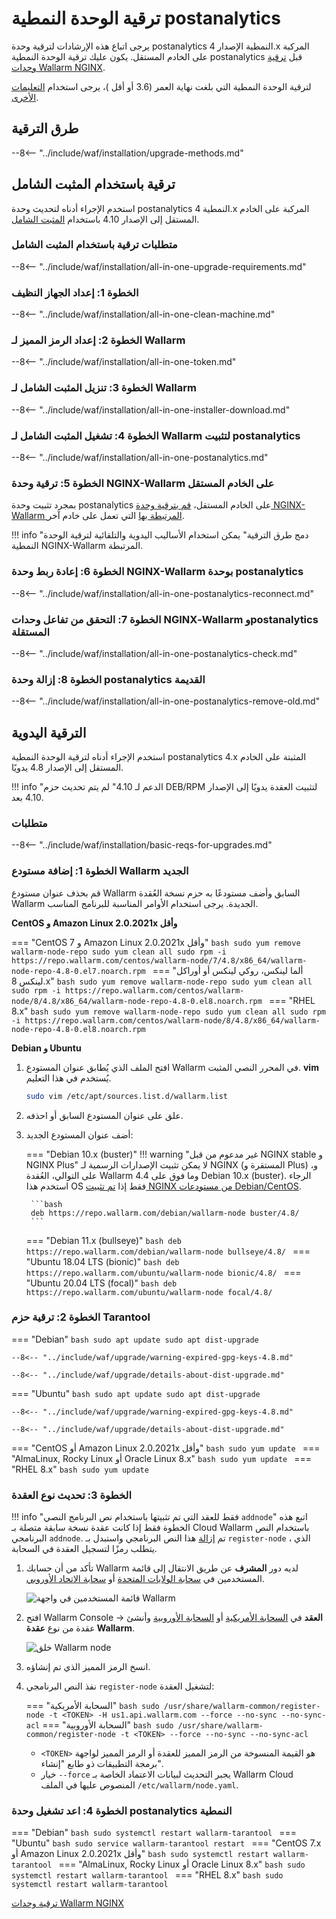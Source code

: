 [docs-module-update]:           nginx-modules.md
[img-wl-console-users]:         ../images/check-users.png 
[img-create-wallarm-node]:      ../images/user-guides/nodes/create-cloud-node.png
[img-attacks-in-interface]:     ../images/admin-guides/test-attacks-quickstart.png
[wallarm-token-types]:          ../user-guides/nodes/nodes.md#api-and-node-tokens-for-node-creation
[tarantool-status]:             ../images/tarantool-status.png
[statistics-service-all-parameters]: ../admin-en/configure-statistics-service.md
[configure-proxy-balancer-instr]:   ../admin-en/configuration-guides/access-to-wallarm-api-via-proxy.md

# ترقية الوحدة النمطية postanalytics

يرجى اتباع هذه الإرشادات لترقية وحدة postanalytics النمطية الإصدار 4.x المركبة على الخادم المستقل. يكون عليك ترقية الوحدة النمطية postanalytics قبل [ترقية وحدات Wallarm NGINX][docs-module-update].

لترقية الوحدة النمطية التي بلغت نهاية العمر (3.6 أو أقل )، يرجى استخدام [التعليمات الأخرى](older-versions/separate-postanalytics.md).

## طرق الترقية

--8<-- "../include/waf/installation/upgrade-methods.md"

## ترقية باستخدام المثبت الشامل

استخدم الإجراء أدناه لتحديث وحدة postanalytics النمطية 4.x المركبة على الخادم المستقل إلى الإصدار 4.10 باستخدام [المثبت الشامل](../installation/nginx/all-in-one.md).

### متطلبات ترقية باستخدام المثبت الشامل

--8<-- "../include/waf/installation/all-in-one-upgrade-requirements.md"

### الخطوة 1: إعداد الجهاز النظيف

--8<-- "../include/waf/installation/all-in-one-clean-machine.md"

### الخطوة 2: إعداد الرمز المميز لـ Wallarm

--8<-- "../include/waf/installation/all-in-one-token.md"

### الخطوة 3: تنزيل المثبت الشامل لـ Wallarm

--8<-- "../include/waf/installation/all-in-one-installer-download.md"

### الخطوة 4: تشغيل المثبت الشامل لـ Wallarm لتثبيت postanalytics

--8<-- "../include/waf/installation/all-in-one-postanalytics.md"

### الخطوة 5: ترقية وحدة NGINX-Wallarm على الخادم المستقل

بمجرد تثبيت وحدة postanalytics على الخادم المستقل، [قم بترقية وحدة NGINX-Wallarm المرتبطة بها](nginx-modules.md) التي تعمل على خادم آخر.

!!! info "دمج طرق الترقية"
    يمكن استخدام الأساليب اليدوية والتلقائية لترقية الوحدة النمطية NGINX-Wallarm المرتبطة.

### الخطوة 6: إعادة ربط وحدة NGINX-Wallarm بوحدة postanalytics

--8<-- "../include/waf/installation/all-in-one-postanalytics-reconnect.md"

### الخطوة 7: التحقق من تفاعل وحدات NGINX‑Wallarm وpostanalytics المستقلة

--8<-- "../include/waf/installation/all-in-one-postanalytics-check.md"

### الخطوة 8: إزالة وحدة postanalytics القديمة

--8<-- "../include/waf/installation/all-in-one-postanalytics-remove-old.md"

## الترقية اليدوية

استخدم الإجراء أدناه لترقية الوحدة النمطية postanalytics 4.x المثبتة على الخادم المستقل إلى الإصدار 4.8 يدويًا.

!!! info "الدعم لـ 4.10"
    لم يتم تحديث حزم DEB/RPM لتثبيت العقدة يدويًا إلى الإصدار 4.10 بعد.

### متطلبات

--8<-- "../include/waf/installation/basic-reqs-for-upgrades.md"

### الخطوة 1: إضافة مستودع Wallarm الجديد

قم بحذف عنوان مستودع Wallarm السابق وأضف مستودعًا به حزم نسخة العُقدة Wallarm الجديدة. يرجى استخدام الأوامر المناسبة للبرنامج المناسب.

**CentOS و Amazon Linux 2.0.2021x وأقل**

=== "CentOS 7 و Amazon Linux 2.0.2021x وأقل"
    ```bash
    sudo yum remove wallarm-node-repo
    sudo yum clean all
    sudo rpm -i https://repo.wallarm.com/centos/wallarm-node/7/4.8/x86_64/wallarm-node-repo-4.8-0.el7.noarch.rpm
    ```
=== "ألما لينكس، روكي لينكس أو أوراكل لينكس 8.x"
    ```bash
    sudo yum remove wallarm-node-repo
    sudo yum clean all
    sudo rpm -i https://repo.wallarm.com/centos/wallarm-node/8/4.8/x86_64/wallarm-node-repo-4.8-0.el8.noarch.rpm
    ```
=== "RHEL 8.x"
    ```bash
    sudo yum remove wallarm-node-repo
    sudo yum clean all
    sudo rpm -i https://repo.wallarm.com/centos/wallarm-node/8/4.8/x86_64/wallarm-node-repo-4.8-0.el8.noarch.rpm
    ```

**Debian و Ubuntu**

1. افتح الملف الذي يُطابق عنوان المستودع Wallarm في المحرر النصي المثبت. **vim** يُستخدم في هذا التعليم.

    ```bash
    sudo vim /etc/apt/sources.list.d/wallarm.list
    ```
2. علق على عنوان المستودع السابق أو احذفه.
3. أضف عنوان المستودع الجديد:

    === "Debian 10.x (buster)"
        !!! warning "غير مدعوم من قبل NGINX stable و NGINX Plus"
            لا يمكن تثبيت الإصدارات الرسمية لـ NGINX (المستقرة و Plus) و، على التوالي، العُقدة Wallarm 4.4 وما فوق على Debian 10.x (buster). الرجاء استخدم هذا OS فقط إذا [تم تثبيت NGINX من مستودعات Debian/CentOS](../installation/nginx/dynamic-module-from-distr.md).

        ```bash
        deb https://repo.wallarm.com/debian/wallarm-node buster/4.8/
        ```
    === "Debian 11.x (bullseye)"
        ```bash
        deb https://repo.wallarm.com/debian/wallarm-node bullseye/4.8/
        ```
    === "Ubuntu 18.04 LTS (bionic)"
        ```bash
        deb https://repo.wallarm.com/ubuntu/wallarm-node bionic/4.8/
        ```
    === "Ubuntu 20.04 LTS (focal)"
        ```bash
        deb https://repo.wallarm.com/ubuntu/wallarm-node focal/4.8/
        ```

### الخطوة 2: ترقية حزم Tarantool

=== "Debian"
    ```bash
    sudo apt update
    sudo apt dist-upgrade
    ```

    --8<-- "../include/waf/upgrade/warning-expired-gpg-keys-4.8.md"

    --8<-- "../include/waf/upgrade/details-about-dist-upgrade.md"
=== "Ubuntu"
    ```bash
    sudo apt update
    sudo apt dist-upgrade
    ```

    --8<-- "../include/waf/upgrade/warning-expired-gpg-keys-4.8.md"

    --8<-- "../include/waf/upgrade/details-about-dist-upgrade.md"
=== "CentOS أو Amazon Linux 2.0.2021x وأقل"
    ```bash
    sudo yum update
    ```
=== "AlmaLinux, Rocky Linux أو Oracle Linux 8.x"
    ```bash
    sudo yum update
    ```
=== "RHEL 8.x"
    ```bash
    sudo yum update
    ```

### الخطوة 3: تحديث نوع العقدة

!!! info "فقط للعقد التي تم تثبيتها باستخدام نص البرنامج النصي `addnode`"
    اتبع هذه الخطوة فقط إذا كانت عقدة نسخة سابقة متصلة بـ Cloud Wallarm باستخدام النص البرنامجي `addnode`. تم [إزالة](what-is-new.md#removal-of-the-email-password-based-node-registration) هذا النص البرنامجي واستبدل بـ `register-node` ، الذي يتطلب رمزًا لتسجيل العقدة في السحابة.

1. تأكد من أن حسابك Wallarm لديه دور **المشرف** عن طريق الانتقال إلى قائمة المستخدمين في [سحابة الولايات المتحدة](https://us1.my.wallarm.com/settings/users) أو [سحابة الاتحاد الأوروبي](https://my.wallarm.com/settings/users).

    ![قائمة المستخدمين في واجهة Wallarm][img-wl-console-users]
1. افتح Wallarm Console → **العقد** في [السحابة الأمريكية](https://us1.my.wallarm.com/nodes) أو [السحابة الأوروبية](https://my.wallarm.com/nodes) وأنشئ عقدة من نوع **عقدة Wallarm**.

    ![خلق Wallarm node][img-create-wallarm-node]
1. انسخ الرمز المميز الذي تم إنشاؤه.
1. نفذ النص البرنامجي `register-node` لتشغيل العقدة:

    === "السحابة الأمريكية"
        ``` bash
        sudo /usr/share/wallarm-common/register-node -t <TOKEN> -H us1.api.wallarm.com --force --no-sync --no-sync-acl
        ```
    === "السحابة الأوروبية"
        ``` bash
        sudo /usr/share/wallarm-common/register-node -t <TOKEN> --force --no-sync --no-sync-acl
        ```
    
    * `<TOKEN>` هو القيمة المنسوخة من الرمز المميز للعقدة أو الرمز المميز لواجهة برمجة التطبيقات ذو طابع "إنشاء".
    * خيار `--force` يجبر التحديث لبيانات الاعتماد الخاصة بـ Wallarm Cloud المنصوص عليها في الملف `/etc/wallarm/node.yaml`.

### الخطوة 4: اعد تشغيل وحدة postanalytics النمطية

=== "Debian"
    ```bash
    sudo systemctl restart wallarm-tarantool
    ```
=== "Ubuntu"
    ```bash
    sudo service wallarm-tarantool restart
    ```
=== "CentOS 7.x أو Amazon Linux 2.0.2021x وأقل"
    ```bash
    sudo systemctl restart wallarm-tarantool
    ```
=== "AlmaLinux, Rocky Linux أو Oracle Linux 8.x"
    ```bash
    sudo systemctl restart wallarm-tarantool
    ```
=== "RHEL 8.x"
    ```bash
    sudo systemctl restart wallarm-tarantool
    ```

[ترقية وحدات Wallarm NGINX][docs-module-update]